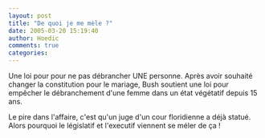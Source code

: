 ```yaml
---
layout: post
title: "De quoi je me mèle ?"
date: 2005-03-20 15:19:40
author: Hoedic
comments: true
categories: 
---
```



Une loi pour pour ne pas débrancher UNE personne. Après avoir souhaité changer la constitution pour le mariage, Bush soutient une loi pour empêcher le débranchement d'une femme dans un état végétatif depuis 15 ans.

Le pire dans l'affaire, c'est qu'un juge d'un cour floridienne a déjà statué. Alors pourquoi le législatif et l'executif viennent se méler de ça !



